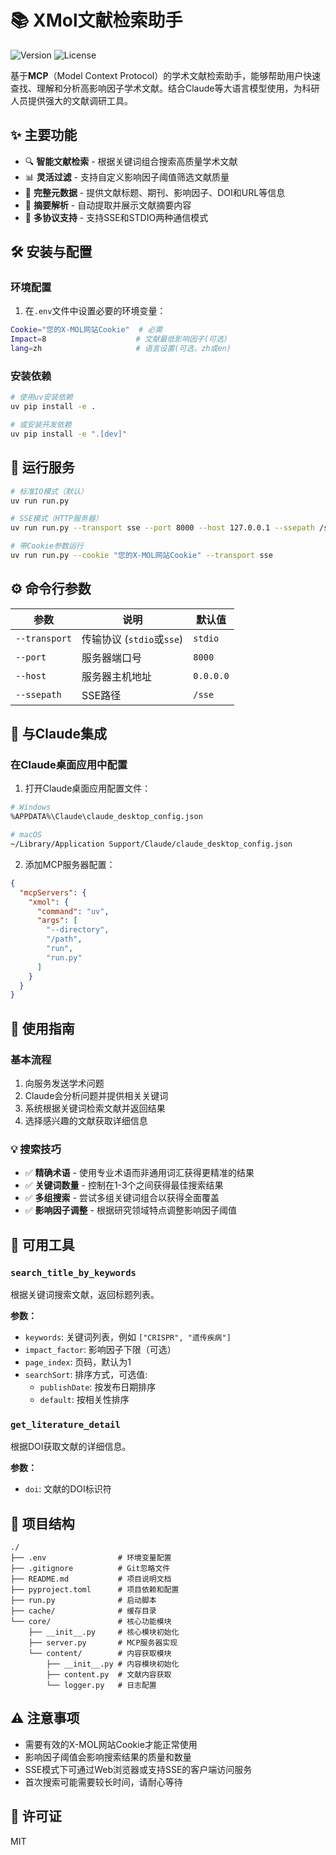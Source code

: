 # 📚 XMol文献检索助手

![Version](https://img.shields.io/badge/version-0.1.0-blue)
![License](https://img.shields.io/badge/license-MIT-green)

基于**MCP**（Model Context Protocol）的学术文献检索助手，能够帮助用户快速查找、理解和分析高影响因子学术文献。结合Claude等大语言模型使用，为科研人员提供强大的文献调研工具。

## ✨ 主要功能

- 🔍 **智能文献检索** - 根据关键词组合搜索高质量学术文献
- 📊 **灵活过滤** - 支持自定义影响因子阈值筛选文献质量
- 📄 **完整元数据** - 提供文献标题、期刊、影响因子、DOI和URL等信息
- 📝 **摘要解析** - 自动提取并展示文献摘要内容
- 🔄 **多协议支持** - 支持SSE和STDIO两种通信模式

## 🛠️ 安装与配置

### 环境配置

1. 在`.env`文件中设置必要的环境变量：

```bash
Cookie="您的X-MOL网站Cookie"  # 必需
Impact=8                    # 文献最低影响因子(可选)
lang=zh                     # 语言设置(可选，zh或en)
```

### 安装依赖

```bash
# 使用uv安装依赖
uv pip install -e .

# 或安装开发依赖
uv pip install -e ".[dev]"
```

## 🚀 运行服务

```bash
# 标准IO模式（默认）
uv run run.py

# SSE模式（HTTP服务器）
uv run run.py --transport sse --port 8000 --host 127.0.0.1 --ssepath /sse

# 带Cookie参数运行
uv run run.py --cookie "您的X-MOL网站Cookie" --transport sse

```

## ⚙️ 命令行参数

| 参数 | 说明 | 默认值 |
|------|------|--------|
| `--transport` | 传输协议 (`stdio`或`sse`) | `stdio` |
| `--port` | 服务器端口号 | `8000` |
| `--host` | 服务器主机地址 | `0.0.0.0` |
| `--ssepath` | SSE路径 | `/sse` |


## 🔌 与Claude集成

### 在Claude桌面应用中配置

1. 打开Claude桌面应用配置文件：

```bash
# Windows
%APPDATA%\Claude\claude_desktop_config.json

# macOS
~/Library/Application Support/Claude/claude_desktop_config.json
```

2. 添加MCP服务器配置：

```json
{
  "mcpServers": {
    "xmol": {
      "command": "uv",
      "args": [
        "--directory",
        "/path",
        "run",
        "run.py"
      ]
    }
  }
}
```

## 📖 使用指南

### 基本流程

1. 向服务发送学术问题
2. Claude会分析问题并提供相关关键词
3. 系统根据关键词检索文献并返回结果
4. 选择感兴趣的文献获取详细信息

### 💡 搜索技巧

- ✅ **精确术语** - 使用专业术语而非通用词汇获得更精准的结果
- ✅ **关键词数量** - 控制在1-3个之间获得最佳搜索结果
- ✅ **多组搜索** - 尝试多组关键词组合以获得全面覆盖
- ✅ **影响因子调整** - 根据研究领域特点调整影响因子阈值

## 🔧 可用工具

### `search_title_by_keywords`

根据关键词搜索文献，返回标题列表。

**参数：**
- `keywords`: 关键词列表，例如 `["CRISPR", "遗传疾病"]`
- `impact_factor`: 影响因子下限（可选）
- `page_index`: 页码，默认为1
- `searchSort`: 排序方式，可选值:
  - `publishDate`: 按发布日期排序
  - `default`: 按相关性排序

### `get_literature_detail`

根据DOI获取文献的详细信息。

**参数：**
- `doi`: 文献的DOI标识符

## 📁 项目结构

```
./
├── .env                # 环境变量配置
├── .gitignore          # Git忽略文件
├── README.md           # 项目说明文档  
├── pyproject.toml      # 项目依赖和配置
├── run.py              # 启动脚本
├── cache/              # 缓存目录
└── core/               # 核心功能模块
    ├── __init__.py     # 核心模块初始化
    ├── server.py       # MCP服务器实现
    └── content/        # 内容获取模块
        ├── __init__.py # 内容模块初始化
        ├── content.py  # 文献内容获取
        └── logger.py   # 日志配置
```

## ⚠️ 注意事项

- 需要有效的X-MOL网站Cookie才能正常使用
- 影响因子阈值会影响搜索结果的质量和数量
- SSE模式下可通过Web浏览器或支持SSE的客户端访问服务
- 首次搜索可能需要较长时间，请耐心等待

## 📄 许可证

MIT
